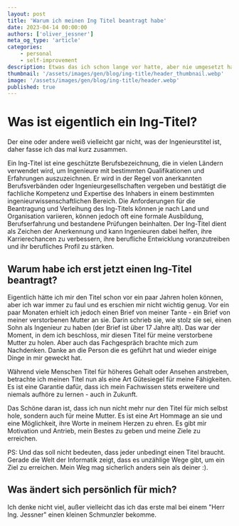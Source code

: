 ```yaml
---
layout: post
title: 'Warum ich meinen Ing Titel beantragt habe'
date: 2023-04-14 00:00:00
authors: ['oliver_jessner']
meta_og_type: 'article'
categories:
    - personal
    - self-improvement
description: Etwas das ich schon lange vor hatte, aber nie umgesetzt habe. Jetzt habe ich es endlich getan.
thumbnail: '/assets/images/gen/blog/ing-title/header_thumbnail.webp'
image: '/assets/images/gen/blog/ing-title/header.webp'
published: true
---
```


# Was ist eigentlich ein Ing-Titel?

Der eine oder andere weiß vielleicht gar nicht, was der Ingenieurstitel ist, daher fasse ich das mal kurz zusammen.

Ein Ing-Titel ist eine geschützte Berufsbezeichnung, die in vielen Ländern verwendet wird, um Ingenieure mit bestimmten Qualifikationen und Erfahrungen auszuzeichnen. Er wird in der Regel von anerkannten Berufsverbänden oder Ingenieurgesellschaften vergeben und bestätigt die fachliche Kompetenz und Expertise des Inhabers in einem bestimmten ingenieurwissenschaftlichen Bereich. Die Anforderungen für die Beantragung und Verleihung des Ing-Titels können je nach Land und Organisation variieren, können jedoch oft eine formale Ausbildung, Berufserfahrung und bestandene Prüfungen beinhalten. Der Ing-Titel dient als Zeichen der Anerkennung und kann Ingenieuren dabei helfen, ihre Karrierechancen zu verbessern, ihre berufliche Entwicklung voranzutreiben und ihr berufliches Profil zu stärken.

## Warum habe ich erst jetzt einen Ing-Titel beantragt?

Eigentlich hätte ich mir den Titel schon vor ein paar Jahren holen können, aber ich war immer zu faul und es erschien mir nicht wichtig genug. Vor ein paar Monaten erhielt ich jedoch einen Brief von meiner Tante - ein Brief von meiner verstorbenen Mutter an sie. Darin schrieb sie, wie stolz sie sei, einen Sohn als Ingenieur zu haben (der Brief ist über 17 Jahre alt). Das war der Moment, in dem ich beschloss, mir diesen Titel für meine verstorbene Mutter zu holen. Aber auch das Fachgespräch brachte mich zum Nachdenken.
Danke an die Person die es geführt hat und wieder einige Dinge in mir geweckt hat.

Während viele Menschen Titel für höheres Gehalt oder Ansehen anstreben, betrachte ich meinen Titel nun als eine Art Gütesiegel für meine Fähigkeiten. Es ist eine Garantie dafür, dass ich mein Fachwissen stets erweitere und niemals aufhöre zu lernen - auch in Zukunft.

Das Schöne daran ist, dass ich nun nicht mehr nur den Titel für mich selbst hole, sondern auch für meine Mutter. Es ist eine Art Hommage an sie und eine Möglichkeit, ihre Worte in meinem Herzen zu ehren. Es gibt mir Motivation und Antrieb, mein Bestes zu geben und meine Ziele zu erreichen.

PS: Und das soll nicht bedeuten, dass jeder unbedingt einen Titel braucht. Gerade die Welt der Informatik zeigt, dass es unzählige Wege gibt, um ein Ziel zu erreichen. Mein Weg mag sicherlich anders sein als deiner :).

## Was ändert sich persönlich für mich?

Ich denke nicht viel, außer vielleicht das ich das erste mal bei einem "Herr Ing. Jessner" einen
kleinen Schmunzler bekomme.
